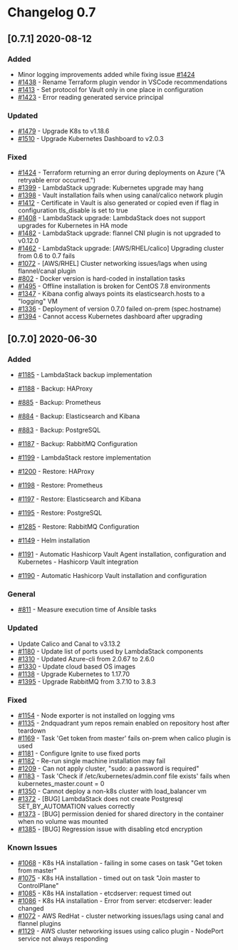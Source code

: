 # Changelog 0.7

## [0.7.1] 2020-08-12

### Added

- Minor logging improvements added while fixing issue [#1424](https://github.com/lambdastack/lambdastack/issues/1424)
- [#1438](https://github.com/lambdastack/lambdastack/pull/1438) - Rename Terraform plugin vendor in VSCode recommendations
- [#1413](https://github.com/lambdastack/lambdastack/issues/1413) - Set protocol for Vault only in one place in configuration
- [#1423](https://github.com/lambdastack/lambdastack/issues/1423) - Error reading generated service principal

### Updated

- [#1479](https://github.com/lambdastack/lambdastack/issues/1479) - Upgrade K8s to v1.18.6
- [#1510](https://github.com/lambdastack/lambdastack/issues/1510) - Upgrade Kubernetes Dashboard to v2.0.3

### Fixed

- [#1424](https://github.com/lambdastack/lambdastack/issues/1424) - Terraform returning an error during deployments on Azure ("A retryable error occurred.")
- [#1399](https://github.com/lambdastack/lambdastack/issues/1399) - LambdaStack upgrade: Kubernetes upgrade may hang
- [#1398](https://github.com/lambdastack/lambdastack/issues/1398) - Vault installation fails when using canal/calico network plugin
- [#1412](https://github.com/lambdastack/lambdastack/issues/1412) - Certificate in Vault is also generated or copied even if flag in configuration tls_disable is set to true
- [#1408](https://github.com/lambdastack/lambdastack/issues/1408) - LambdaStack upgrade: LambdaStack does not support upgrades for Kubernetes in HA mode
- [#1482](https://github.com/lambdastack/lambdastack/issues/1482) - LambdaStack upgrade: flannel CNI plugin is not upgraded to v0.12.0
- [#1462](https://github.com/lambdastack/lambdastack/issues/1461) - LambdaStack upgrade: [AWS/RHEL/calico] Upgrading cluster from 0.6 to 0.7 fails
- [#1072](https://github.com/lambdastack/lambdastack/issues/1072) - [AWS/RHEL] Cluster networking issues/lags when using flannel/canal plugin
- [#802](https://github.com/lambdastack/lambdastack/issues/802) - Docker version is hard-coded in installation tasks
- [#1495](https://github.com/lambdastack/lambdastack/issues/1495) - Offline installation is broken for CentOS 7.8 environments
- [#1347](https://github.com/lambdastack/lambdastack/issues/1347) - Kibana config always points its elasticsearch.hosts to a "logging" VM
- [#1336](https://github.com/lambdastack/lambdastack/issues/1336) - Deployment of version 0.7.0 failed on-prem (spec.hostname)
- [#1394](https://github.com/lambdastack/lambdastack/issues/1394) - Cannot access Kubernetes dashboard after upgrading

## [0.7.0] 2020-06-30

### Added

- [#1185](https://github.com/lambdastack/lambdastack/issues/1185) - LambdaStack backup implementation
- [#1188](https://github.com/lambdastack/lambdastack/issues/1188) - Backup: HAProxy
- [#885](https://github.com/lambdastack/lambdastack/issues/885)   - Backup: Prometheus
- [#884](https://github.com/lambdastack/lambdastack/issues/884)   - Backup: Elasticsearch and Kibana
- [#883](https://github.com/lambdastack/lambdastack/issues/883)   - Backup: PostgreSQL
- [#1187](https://github.com/lambdastack/lambdastack/issues/1187) - Backup: RabbitMQ Configuration

- [#1199](https://github.com/lambdastack/lambdastack/issues/1199) - LambdaStack restore implementation
- [#1200](https://github.com/lambdastack/lambdastack/issues/1200) - Restore: HAProxy
- [#1198](https://github.com/lambdastack/lambdastack/issues/1198) - Restore: Prometheus
- [#1197](https://github.com/lambdastack/lambdastack/issues/1197) - Restore: Elasticsearch and Kibana
- [#1195](https://github.com/lambdastack/lambdastack/issues/1195) - Restore: PostgreSQL
- [#1285](https://github.com/lambdastack/lambdastack/issues/1285) - Restore: RabbitMQ Configuration

- [#1149](https://github.com/lambdastack/lambdastack/issues/1149) - Helm installation

- [#1191](https://github.com/lambdastack/lambdastack/issues/1191) - Automatic Hashicorp Vault Agent installation, configuration and Kubernetes - Hashicorp Vault integration
- [#1190](https://github.com/lambdastack/lambdastack/issues/1190) - Automatic Hashicorp Vault installation and configuration

### General

- [#811](https://github.com/lambdastack/lambdastack/issues/811) - Measure execution time of Ansible tasks

### Updated

- Update Calico and Canal to v3.13.2
- [#1180](https://github.com/lambdastack/lambdastack/issues/1180) - Update list of ports used by LambdaStack components
- [#1310](https://github.com/lambdastack/lambdastack/issues/1310) - Updated Azure-cli from 2.0.67 to 2.6.0
- [#1330](https://github.com/lambdastack/lambdastack/issues/1330) - Update cloud based OS images
- [#1138](https://github.com/lambdastack/lambdastack/issues/1138) - Upgrade Kubernetes to 1.17.70
- [#1395](https://github.com/lambdastack/lambdastack/issues/1395) - Upgrade RabbitMQ from 3.7.10 to 3.8.3

### Fixed

- [#1154](https://github.com/lambdastack/lambdastack/issues/1154) - Node exporter is not installed on logging vms
- [#1135](https://github.com/lambdastack/lambdastack/issues/1135) - 2ndquadrant yum repos remain enabled on repository host after teardown
- [#1169](https://github.com/lambdastack/lambdastack/issues/1169) - Task 'Get token from master' fails on-prem when calico plugin is used
- [#1181](https://github.com/lambdastack/lambdastack/issues/1181) - Configure Ignite to use fixed ports
- [#1182](https://github.com/lambdastack/lambdastack/issues/1182) - Re-run single machine installation may fail
- [#1209](https://github.com/lambdastack/lambdastack/issues/1209) - Can not apply cluster, "sudo: a password is required"
- [#1183](https://github.com/lambdastack/lambdastack/issues/1183) - Task 'Check if /etc/kubernetes/admin.conf file exists' fails when kubernetes\_master.count = 0
- [#1350](https://github.com/lambdastack/lambdastack/issues/1350) - Cannot deploy a non-k8s cluster with load\_balancer vm
- [#1372](https://github.com/lambdastack/lambdastack/issues/1372) - [BUG] LambdaStack does not create Postgresql SET\_BY\_AUTOMATION values correctly
- [#1373](https://github.com/lambdastack/lambdastack/issues/1373) - [BUG] permission denied for shared directory in the container when no volume was mounted
- [#1385](https://github.com/lambdastack/lambdastack/issues/1385) - [BUG] Regression issue with disabling etcd encryption

### Known Issues

- [#1068](https://github.com/lambdastack/lambdastack/issues/1068) - K8s HA installation - failing in some cases on task "Get token from master"
- [#1075](https://github.com/lambdastack/lambdastack/issues/1075) - K8s HA installation - timed out on task "Join master to ControlPlane"
- [#1085](https://github.com/lambdastack/lambdastack/issues/1085) - K8s HA installation - etcdserver: request timed out
- [#1086](https://github.com/lambdastack/lambdastack/issues/1086) - K8s HA installation - Error from server: etcdserver: leader changed
- [#1072](https://github.com/lambdastack/lambdastack/issues/1072) - AWS RedHat - cluster networking issues/lags using canal and flannel plugins
- [#1129](https://github.com/lambdastack/lambdastack/issues/1129) - AWS cluster networking issues using calico plugin - NodePort service not always responding

